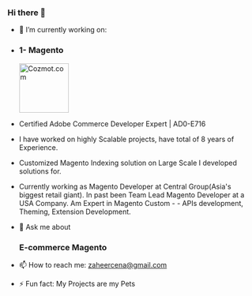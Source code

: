 ### Hi there 👋

<!--
**zaheercena/zaheercena** is a ✨ _special_ ✨ repository because its `README.md` (this file) appears on your GitHub profile.

Here are some ideas to get you started:
-->
- 🔭 I’m currently working on: 
- <h3>1- Magento </h3> <img src="https://images.credly.com/images/523dfe10-7636-4231-afc1-b8318b523e34/Adobe_Certified_Expert_Experience_Cloud_products_Digital_Badge.png" alt="Cozmot.com" id="brochure" style="max-width: 100%;width: 100px;">
- Certified Adobe Commerce Developer Expert | AD0-E716
- I have worked on highly Scalable projects, have total of 8 years of Experience.
- Customized Magento Indexing solution on Large Scale I developed solutions for.
- Currently working as Magento Developer at Central Group(Asia's biggest retail giant). In past been Team Lead Magento Developer at a USA Company. Am Expert in Magento Custom - - APIs development, Theming, Extension Development.

- 💬 Ask me about <h3>E-commerce Magento</h3>
- 📫 How to reach me: zaheercena@gmail.com
- ⚡ Fun fact: My Projects are my Pets
<!--<img src="https://cdn.shopify.com/s/files/1/0506/7780/9323/files/Cozmot_Inc_Trifold_Brochure-2.jpg?v=1612249574" alt="Cozmot.com" id="brochure" data-height-percentage="54" data-actual-width="1628" data-actual-height="1063">
<img src="https://cdn.shopify.com/s/files/1/0506/7780/9323/files/Cozmot_Inc_Trifold_Brochure-1.jpg?v=1612292082" alt="Cozmot.com" id="brochure" data-height-percentage="54" data-actual-width="1628" data-actual-height="1063">-->
